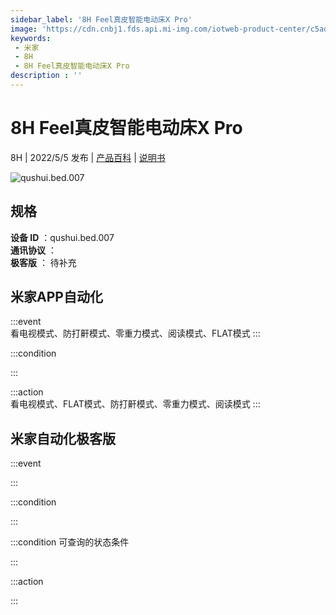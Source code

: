 ```yaml
---
sidebar_label: '8H Feel真皮智能电动床X Pro'
image: 'https://cdn.cnbj1.fds.api.mi-img.com/iotweb-product-center/c5ad5ca95a452af718c58ec3e7c3940c_1647330890074.png?GalaxyAccessKeyId=AKVGLQWBOVIRQ3XLEW&Expires=9223372036854775807&Signature=f7Fp6nZsOxafAp/1QHeFtoRLpkk='
keywords: 
 - 米家
 - 8H
 - 8H Feel真皮智能电动床X Pro
description : ''
---
```

# 8H Feel真皮智能电动床X Pro

8H | 2022/5/5 发布 | [产品百科](https://home.mi.com/webapp/content/baike/product/index.html?model=qushui.bed.007/) | [说明书](https://home.mi.com/views/introduction.html?model=qushui.bed.007&region=cn)

![qushui.bed.007](https://cdn.cnbj1.fds.api.mi-img.com/iotweb-product-center/c5ad5ca95a452af718c58ec3e7c3940c_1647330890074.png?GalaxyAccessKeyId=AKVGLQWBOVIRQ3XLEW&Expires=9223372036854775807&Signature=f7Fp6nZsOxafAp/1QHeFtoRLpkk=)

## 规格  
> 
**设备 ID** ：qushui.bed.007  
**通讯协议** ：  
**极客版**  ： 待补充 


## 米家APP自动化  

:::event  
看电视模式、防打鼾模式、零重力模式、阅读模式、FLAT模式
:::

:::condition  

:::

:::action   
看电视模式、FLAT模式、防打鼾模式、零重力模式、阅读模式
:::

## 米家自动化极客版  

:::event  

:::

:::condition  

:::

:::condition 可查询的状态条件  

:::

:::action  

:::

        
